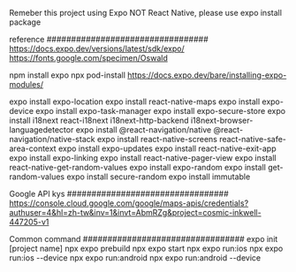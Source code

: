 Remeber this project using Expo NOT React Native, please use expo install package

reference #################################
https://docs.expo.dev/versions/latest/sdk/expo/
https://fonts.google.com/specimen/Oswald



npm install expo
npx pod-install
https://docs.expo.dev/bare/installing-expo-modules/

expo install expo-location
expo install react-native-maps
expo install expo-device
expo install expo-task-manager
expo install expo-secure-store
expo install i18next react-i18next i18next-http-backend i18next-browser-languagedetector
expo install @react-navigation/native @react-navigation/native-stack
expo install react-native-screens react-native-safe-area-context
expo install expo-updates
expo install react-native-exit-app
expo install expo-linking
expo install react-native-pager-view
expo install react-native-get-random-values
expo install expo-random
expo install get-random-values
expo install secure-random
expo install immutable


Google API kys #################################
https://console.cloud.google.com/google/maps-apis/credentials?authuser=4&hl=zh-tw&inv=1&invt=AbmRZg&project=cosmic-inkwell-447205-v1


Common command #################################
expo init [project name]
npx expo prebuild
npx expo start
npx expo run:ios
npx expo run:ios --device
npx expo run:android
npx expo run:android --device